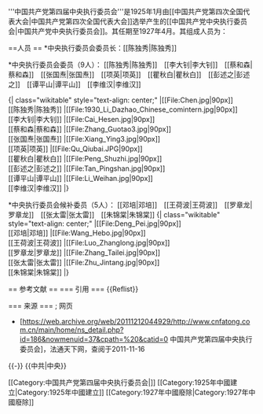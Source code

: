 '''中国共产党第四届中央执行委员会'''是1925年1月由[[中国共产党第四次全国代表大会|中国共产党第四次全国代表大会]]选举产生的[[中国共产党中央执行委员会|中国共产党中央执行委员会]]。其任期至1927年4月。其组成人员为：

==人员 ==
*中央执行委员会委员长：[[陈独秀|陈独秀]]

*中央执行委员会委员（9人）：
[[陈独秀|陈独秀]]　[[李大钊|李大钊]]　[[蔡和森|蔡和森]]　[[张国焘|张国焘]]　[[项英|项英]]　[[瞿秋白|瞿秋白]]　[[彭述之|彭述之]]　[[谭平山|谭平山]]　[[李维汉|李维汉]]

{| class="wikitable" style="text-align: center;"
|[[File:Chen.jpg|90px]]<br />[[陈独秀|陈独秀]]
|[[File:1930_Li_Dazhao_Chinese_comintern.jpg|90px]]<br />[[李大钊|李大钊]]
|[[File:Cai_Hesen.jpg|90px]]<br />[[蔡和森|蔡和森]]
|[[File:Zhang_Guotao3.jpg|90px]]<br />[[张国焘|张国焘]]
|[[File:Xiang_Ying3.jpg|90px]]<br />[[项英|项英]]
|[[File:Qu_Qiubai.JPG|90px]]<br />[[瞿秋白|瞿秋白]]
|[[File:Peng_Shuzhi.jpg|90px]]<br />[[彭述之|彭述之]]
|[[File:Tan_Pingshan.jpg|90px]]<br />[[谭平山|谭平山]]
|[[File:Li_Weihan.jpg|90px]]<br />[[李维汉|李维汉]]
|}

*中央执行委员会候补委员（5人）：
[[邓培|邓培]]　[[王荷波|王荷波]]　[[罗章龙|罗章龙]]　[[张太雷|张太雷]]　[[朱锦棠|朱锦棠]]
{| class="wikitable" style="text-align: center;"
|[[File:Deng_Pei.jpg|90px]]<br />[[邓培|邓培]]
|[[File:Wang_Hebo.jpg|90px]]<br />[[王荷波|王荷波]]
|[[File:Luo_Zhanglong.jpg|90px]]<br />[[罗章龙|罗章龙]]
|[[File:Zhang_Tailei.jpg|90px]]<br />[[张太雷|张太雷]]
|[[File:Zhu_Jintang.jpg|90px]]<br />[[朱锦棠|朱锦棠]]
|}

== 参考文献 ==
=== 引用 ===
{{Reflist}}

=== 来源 ===
; 网页
* [https://web.archive.org/web/20111212044929/http://www.cnfatong.com.cn/main/home/ns_detail.php?id=186&nowmenuid=37&cpath=%20&catid=0 中国共产党第四届中央执行委员会]，法通天下网，查阅于2011-11-16

{{-}}
{{中共|中央}}

[[Category:中国共产党第四届中央执行委员会|]]
[[Category:1925年中國建立|Category:1925年中國建立]]
[[Category:1927年中國廢除|Category:1927年中國廢除]]